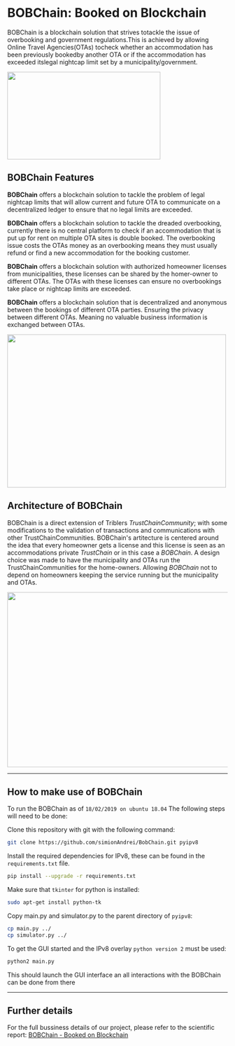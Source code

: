 # BOBChain: Booked on Blockchain

BOBChain is a blockchain solution that strives totackle  the  issue  of  overbooking  and  government  regulations.This  is  achieved  by  allowing  Online  Travel  Agencies(OTAs)  tocheck whether an accommodation has been previously bookedby  another  OTA  or  if  the  accommodation  has  exceeded  itslegal  nightcap  limit  set  by  a  municipality/government.

<img src="https://github.com/simionAndrei/BobChain/blob/master/images/bob_simple.jpg" width="350" height="200" />

## BOBChain Features

**BOBChain** offers a blockchain solution to tackle the problem of legal nightcap limits that will allow current and future OTA to communicate on a decentralized ledger to ensure that no legal limits are exceeded.

**BOBChain** offers a blockchain solution to tackle the dreaded overbooking, currently there is no central platform to check if an accommodation that is put up for rent on multiple OTA sites is double booked. The overbooking issue costs the OTAs money as an overbooking means they must usually refund or find a new accommodation for the booking customer.

**BOBChain** offers a blockchain solution with authorized homeowner licenses from municipalities, these licenses can be shared by the homer-owner to different OTAs. The OTAs with these licenses can ensure no overbookings take place or nightcap limits are exceeded.

**BOBChain** offers a blockchain solution that is decentralized and anonymous between the bookings of different OTA parties. Ensuring the privacy between different OTAs. Meaning no valuable business information is exchanged between OTAs.

<img src="https://github.com/simionAndrei/BobChain/blob/master/images/arch.png" width="500" height="350" />

## Architecture of BOBChain

BOBChain is a direct extension of Triblers *TrustChainCommunity*; with some modifications to the validation of transactions and communications with other TrustChainCommunities. BOBChain's artitecture is centered around the idea that every homeowner gets a license and this license is seen as an accommodations private *TrustChain* or in this case a *BOBChain*. A design choice was made to have the municipality and OTAs run the TrustChainCommunities for the home-owners. Allowing *BOBChain* not to depend on homeowners keeping the service running but the municipality and OTAs.

<img src="https://github.com/simionAndrei/BobChain/blob/master/images/BobChain.jpg" width="600" height="400" />

---

## **How to make use of BOBChain**

To run the BOBChain as of ```18/02/2019 on ubuntu 18.04```
The following steps will need to be done:

Clone this repository with git with the following command:

```bash
git clone https://github.com/simionAndrei/BobChain.git pyipv8
```

Install the required dependencies for IPv8, these can be found in the ```requirements.txt``` file.

```bash
pip install --upgrade -r requirements.txt
```

Make sure that ```tkinter``` for python is installed:

```bash
sudo apt-get install python-tk
```

Copy main.py and simulator.py to the parent directory of `pyipv8`:

```bash
cp main.py ../
cp simulator.py ../
```

To get the GUI started and the IPv8 overlay ```python version 2``` must be used:

```bash
python2 main.py
```

This should launch the GUI interface an all interactions with the BOBChain can be done from there

---

## Further details

For the full bussiness details of our project, please refer to the scientific report: [BOBChain - Booked on Blockchain](https://drive.google.com/file/d/1J48HlOTgRf-W9jzj4tfXTmbBp4NzERXH/view?usp=sharing)


